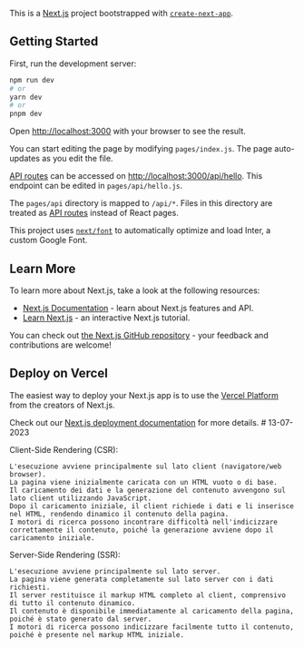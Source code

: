 This is a [Next.js](https://nextjs.org/) project bootstrapped with [`create-next-app`](https://github.com/vercel/next.js/tree/canary/packages/create-next-app).

## Getting Started

First, run the development server:

```bash
npm run dev
# or
yarn dev
# or
pnpm dev
```

Open [http://localhost:3000](http://localhost:3000) with your browser to see the result.

You can start editing the page by modifying `pages/index.js`. The page auto-updates as you edit the file.

[API routes](https://nextjs.org/docs/api-routes/introduction) can be accessed on [http://localhost:3000/api/hello](http://localhost:3000/api/hello). This endpoint can be edited in `pages/api/hello.js`.

The `pages/api` directory is mapped to `/api/*`. Files in this directory are treated as [API routes](https://nextjs.org/docs/api-routes/introduction) instead of React pages.

This project uses [`next/font`](https://nextjs.org/docs/basic-features/font-optimization) to automatically optimize and load Inter, a custom Google Font.

## Learn More

To learn more about Next.js, take a look at the following resources:

- [Next.js Documentation](https://nextjs.org/docs) - learn about Next.js features and API.
- [Learn Next.js](https://nextjs.org/learn) - an interactive Next.js tutorial.

You can check out [the Next.js GitHub repository](https://github.com/vercel/next.js/) - your feedback and contributions are welcome!

## Deploy on Vercel

The easiest way to deploy your Next.js app is to use the [Vercel Platform](https://vercel.com/new?utm_medium=default-template&filter=next.js&utm_source=create-next-app&utm_campaign=create-next-app-readme) from the creators of Next.js.

Check out our [Next.js deployment documentation](https://nextjs.org/docs/deployment) for more details.
#   1 3 - 0 7 - 2 0 2 3 
 
 


Client-Side Rendering (CSR):

    L'esecuzione avviene principalmente sul lato client (navigatore/web browser).
    La pagina viene inizialmente caricata con un HTML vuoto o di base.
    Il caricamento dei dati e la generazione del contenuto avvengono sul lato client utilizzando JavaScript.
    Dopo il caricamento iniziale, il client richiede i dati e li inserisce nel HTML, rendendo dinamico il contenuto della pagina.
    I motori di ricerca possono incontrare difficoltà nell'indicizzare correttamente il contenuto, poiché la generazione avviene dopo il caricamento iniziale.

Server-Side Rendering (SSR):

    L'esecuzione avviene principalmente sul lato server.
    La pagina viene generata completamente sul lato server con i dati richiesti.
    Il server restituisce il markup HTML completo al client, comprensivo di tutto il contenuto dinamico.
    Il contenuto è disponibile immediatamente al caricamento della pagina, poiché è stato generato dal server.
    I motori di ricerca possono indicizzare facilmente tutto il contenuto, poiché è presente nel markup HTML iniziale.